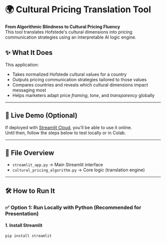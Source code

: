 # 🌍 Cultural Pricing Translation Tool

**From Algorithmic Blindness to Cultural Pricing Fluency**  
This tool translates Hofstede's cultural dimensions into pricing communication strategies using an interpretable AI logic engine.

## ✨ What It Does

This application:
- Takes normalized Hofstede cultural values for a country
- Outputs pricing communication strategies tailored to those values
- Compares countries and reveals which cultural dimensions impact messaging most
- Helps marketers adapt price *framing*, *tone*, and *transparency* globally

---

## 🚀 Live Demo (Optional)

If deployed with [Streamlit Cloud](https://streamlit.io/cloud), you’ll be able to use it online.  
Until then, follow the steps below to test locally or in Colab.

---

## 📂 File Overview

- `streamlit_app.py` → Main Streamlit interface
- `cultural_pricing_algorithm.py` → Core logic (translation engine)

---

## 🛠 How to Run It

### ✅ Option 1: Run Locally with Python (Recommended for Presentation)
#### 1. Install Streamlit
```bash
pip install streamlit
